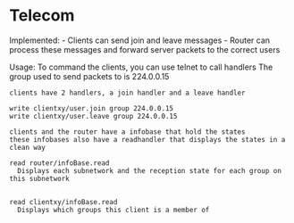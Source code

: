 # Telecom
Implemented:
	- Clients can send join and leave messages
	- Router can process these messages and forward server packets to the correct users

Usage:
	To command the clients, you can use telnet to call handlers
	The group used to send packets to is 224.0.0.15


	clients have 2 handlers, a join handler and a leave handler
	
	write clientxy/user.join group 224.0.0.15	
	write clientxy/user.leave group 224.0.0.15

	clients and the router have a infobase that hold the states
	these infobases also have a readhandler that displays the states in a clean way

	read router/infoBase.read
	  Displays each subnetwork and the reception state for each group on this subnetwork


	read clientxy/infoBase.read
	  Displays which groups this client is a member of
